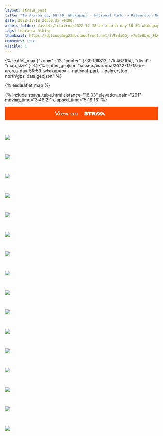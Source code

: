 ```yaml
---
layout: strava_post
title: "Te Araroa day 58-59: Whakapapa - National Park -> Palmerston North"
date: 2022-12-18 20:50:35 +0200
assets_folder: /assets/teararoa/2022-12-18-te-araroa-day-58-59-whakapapa---national-park---palmerston-north
tags: teararoa hiking
thumbnail: https://dgtzuqphqg23d.cloudfront.net/lVTrdi0Gj-v7w3v0byq_FkCZbHiJmlzfZwU7OxVS-48-1024x768.jpg
comments: true
visible: 1
---
```



{% leaflet_map {"zoom" : 12,
                  "center": [-39.199813, 175.467104],
                 "divId" : "map_size" } %}
    {% leaflet_geojson "/assets/teararoa/2022-12-18-te-araroa-day-58-59-whakapapa---national-park---palmerston-north/gps_data.geojson" %}

{% endleaflet_map %}





{% include strava_table.html distance="16.33" elevation_gain="291" moving_time="3:48:21" elapsed_time="5:19:16" %}

[![](/assets/strava.jpg)](https://www.strava.com/activities/8265220084)


<br />

![](https://dgtzuqphqg23d.cloudfront.net/lVTrdi0Gj-v7w3v0byq_FkCZbHiJmlzfZwU7OxVS-48-1024x768.jpg)


<br />

![](https://dgtzuqphqg23d.cloudfront.net/6FSJLhkm0YE454sjr_FwB-nkCq8qkwq37i6Snnr7Sqc-1024x768.jpg)


<br />

![](https://dgtzuqphqg23d.cloudfront.net/WoMr9gKqSHSoA0dBa-tAiMAUWMuHWD1FtKsntlXuIDk-768x1024.jpg)


<br />

![](https://dgtzuqphqg23d.cloudfront.net/dYg3NaemP5ufPffhhcWkU4TtswyjbWb3dmkJ1aojbAc-768x1024.jpg)


<br />

![](https://dgtzuqphqg23d.cloudfront.net/gw3Ho4wqHCJZ5nbSD_REuJKVxwcN2lq93p-mK2hhQnY-1024x768.jpg)


<br />

![](https://dgtzuqphqg23d.cloudfront.net/-Xd69ydG8Y9g3fmHyhhZgxfA9keRjHOxVTVdv8kPoVg-1024x768.jpg)


<br />

![](https://image.mux.com/S6asaCcoadfXwYYtSMhPAzXfisOGybp02zLznp01NX5Ew/thumbnail.jpg?width=800&height=450&fit_mode=preserve&time=0)


<br />

![](https://dgtzuqphqg23d.cloudfront.net/uvntDruZCJqxPhYfyxYbIkdyqfJqoz5ymCBqZTZGMt8-768x1024.jpg)


<br />

![](https://dgtzuqphqg23d.cloudfront.net/_faNFXjkQ3aZLF9r2pL3_cqoWWnmZMArSc-eXJWADoA-768x1024.jpg)


<br />

![](https://dgtzuqphqg23d.cloudfront.net/VgZBye63K_u5BTVbVazAczwtnjxqACVLrOHJhxBmkRk-768x1024.jpg)


<br />

![](https://dgtzuqphqg23d.cloudfront.net/kghyybREONZnq-DWr-xdJoYG1g1nWgGovN8Zf78fs3A-768x1024.jpg)


<br />

![](https://dgtzuqphqg23d.cloudfront.net/w4-uDRrbVxmv1pP_I-Iy1hQcT3OPTUvzUtcD23Yx5E0-1024x768.jpg)


<br />

![](https://dgtzuqphqg23d.cloudfront.net/S0_y57fyrOsUK0RFNXOGF3b0BU_0HC0oii4PB1CgAm0-1024x768.jpg)


<br />

![](https://dgtzuqphqg23d.cloudfront.net/v-_7KwikuUZ1tCbqpOGuivHl4VLAMUrEUlA886JzaCU-768x1024.jpg)


<br />

![](https://dgtzuqphqg23d.cloudfront.net/jVhdxuigQShUqNqdctvXEjnEba8dIyrc_38Ovn0LcBY-1024x768.jpg)


<br />

![](https://dgtzuqphqg23d.cloudfront.net/oByToU_eLOXjtM-ZlTeYSO45qwhMjqD25Vs7BMCfhOA-1024x768.jpg)
